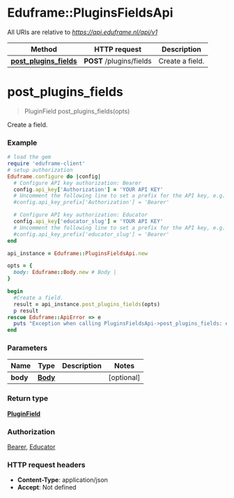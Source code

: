 # Eduframe::PluginsFieldsApi

All URIs are relative to *https://api.eduframe.nl/api/v1*

Method | HTTP request | Description
------------- | ------------- | -------------
[**post_plugins_fields**](PluginsFieldsApi.md#post_plugins_fields) | **POST** /plugins/fields | Create a field.


# **post_plugins_fields**
> PluginField post_plugins_fields(opts)

Create a field.



### Example
```ruby
# load the gem
require 'eduframe-client'
# setup authorization
Eduframe.configure do |config|
  # Configure API key authorization: Bearer
  config.api_key['Authorization'] = 'YOUR API KEY'
  # Uncomment the following line to set a prefix for the API key, e.g. 'Bearer' (defaults to nil)
  #config.api_key_prefix['Authorization'] = 'Bearer'

  # Configure API key authorization: Educator
  config.api_key['educator_slug'] = 'YOUR API KEY'
  # Uncomment the following line to set a prefix for the API key, e.g. 'Bearer' (defaults to nil)
  #config.api_key_prefix['educator_slug'] = 'Bearer'
end

api_instance = Eduframe::PluginsFieldsApi.new

opts = { 
  body: Eduframe::Body.new # Body | 
}

begin
  #Create a field.
  result = api_instance.post_plugins_fields(opts)
  p result
rescue Eduframe::ApiError => e
  puts "Exception when calling PluginsFieldsApi->post_plugins_fields: #{e}"
end
```

### Parameters

Name | Type | Description  | Notes
------------- | ------------- | ------------- | -------------
 **body** | [**Body**](.md)|  | [optional] 

### Return type

[**PluginField**](PluginField.md)

### Authorization

[Bearer](../README.md#Bearer), [Educator](../README.md#Educator)

### HTTP request headers

 - **Content-Type**: application/json
 - **Accept**: Not defined



